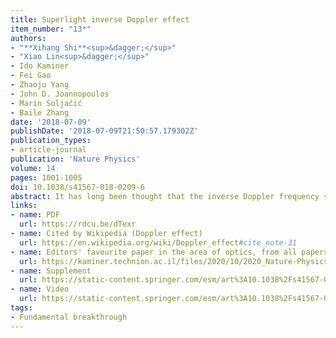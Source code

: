 ```yaml
---
title: Superlight inverse Doppler effect
item_number: "13*"
authors:
- "**Xihang Shi**<sup>&dagger;</sup>"
- "Xiao Lin<sup>&dagger;</sup>"
- Ido Kaminer
- Fei Gao
- Zhaoju Yang
- John D. Joannopoulos
- Marin Soljačić
- Baile Zhang
date: '2018-07-09'
publishDate: '2018-07-09T21:50:57.179302Z'
publication_types:
- article-journal
publication: 'Nature Physics'
volume: 14
pages: 1001-1005
doi: 10.1038/s41567-018-0209-6
abstract: It has long been thought that the inverse Doppler frequency shift of light is impossible in homogeneous systems with a positive refractive index. Here we break this long-held tenet by predicting a previously unconsidered Doppler effect of light inside a radiation cone, the so-called Vavilov–Cherenkov cone, under specific circumstances. It has been known from the classic work of Ginzburg and Frank that a superlight (that is, superluminal) normal Doppler effect appears inside the Vavilov–Cherenkov cone if the velocity of the source v is larger than the phase velocity of light v<sub>p</sub>. By further developing their theory, we discover that an inverse Doppler frequency shift will arise if v > 2v<sub>p</sub>. We denote this as the superlight inverse Doppler effect. Moreover, we show that the superlight inverse Doppler effect can be spatially separated from the other Doppler effects by using highly squeezed polaritons (such as graphene plasmons), which may facilitate the experimental observation.
links:
- name: PDF
  url: https://rdcu.be/dTexr
- name: Cited by Wikipedia (Doppler effect)
  url: https://en.wikipedia.org/wiki/Doppler_effect#cite_note-31
- name: Editors' favourite paper in the area of optics, from all papers published between 2005-2020 in Nature Physics
  url: https://kaminer.technion.ac.il/files/2020/10/2020_Nature-Physics_15-years-of-Nature-Physics.pdf
- name: Supplement
  url: https://static-content.springer.com/esm/art%3A10.1038%2Fs41567-018-0209-6/MediaObjects/41567_2018_209_MOESM1_ESM.pdf
- name: Video
  url: https://static-content.springer.com/esm/art%3A10.1038%2Fs41567-018-0209-6/MediaObjects/41567_2018_209_MOESM2_ESM.mov
tags:
- Fundamental breakthrough
---
```

